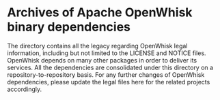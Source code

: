 <!--
#
# Licensed to the Apache Software Foundation (ASF) under one or more
# contributor license agreements.  See the NOTICE file distributed with
# this work for additional information regarding copyright ownership.
# The ASF licenses this file to You under the Apache License, Version 2.0
# (the "License"); you may not use this file except in compliance with
# the License.  You may obtain a copy of the License at
#
#     http://www.apache.org/licenses/LICENSE-2.0
#
# Unless required by applicable law or agreed to in writing, software
# distributed under the License is distributed on an "AS IS" BASIS,
# WITHOUT WARRANTIES OR CONDITIONS OF ANY KIND, either express or implied.
# See the License for the specific language governing permissions and
# limitations under the License.
#
-->

# Archives of Apache OpenWhisk binary dependencies

The directory contains all the legacy regarding OpenWhisk legal information, including but not limited to the LICENSE and
NOTICE files. OpenWhisk depends on many other packages in order to deliver its services. All the dependencies are consolidated
under this directory on a repository-to-repository basis. For any further changes of OpenWhisk dependencies, please update
the legal files here for the related projects accordingly.
